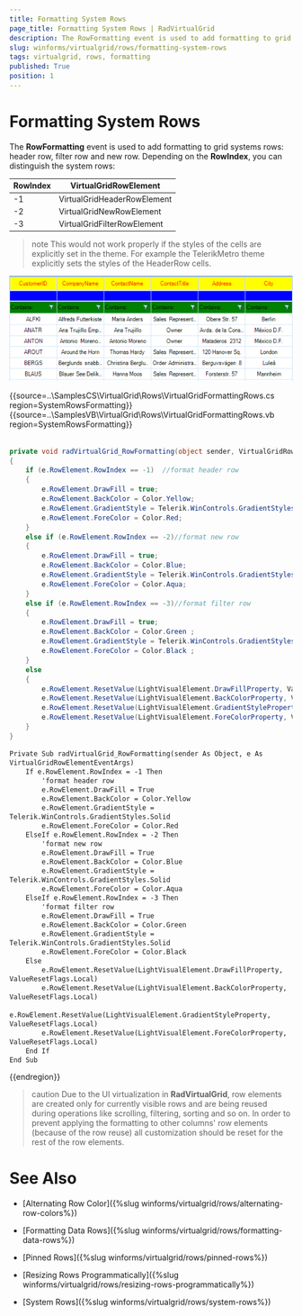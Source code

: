 ```yaml
---
title: Formatting System Rows
page_title: Formatting System Rows | RadVirtualGrid
description: The RowFormatting event is used to add formatting to grid systems rows - header row, filter row and new row.
slug: winforms/virtualgrid/rows/formatting-system-rows
tags: virtualgrid, rows, formatting
published: True
position: 1
---
```


# Formatting System Rows

The __RowFormatting__ event is used to add formatting to grid systems rows: header row, filter row and new row. Depending on the __RowIndex__, you can distinguish the system rows:

|RowIndex|VirtualGridRowElement|
|----|----|
|-1|VirtualGridHeaderRowElement|
|-2|VirtualGridNewRowElement|
|-3|VirtualGridFilterRowElement|

>note This would not work properly if the styles of the cells are explicitly set in the theme. For example the TelerikMetro theme explicitly sets the styles of the HeaderRow cells. 


![virtualgrid-rows-formatting-system-rows001](images/virtualgrid-rows-formatting-system-rows001.png)

{{source=..\SamplesCS\VirtualGrid\Rows\VirtualGridFormattingRows.cs region=SystemRowsFormatting}} 
{{source=..\SamplesVB\VirtualGrid\Rows\VirtualGridFormattingRows.vb region=SystemRowsFormatting}} 

````C#
        
private void radVirtualGrid_RowFormatting(object sender, VirtualGridRowElementEventArgs e)
{
    if (e.RowElement.RowIndex == -1)  //format header row
    {
        e.RowElement.DrawFill = true;
        e.RowElement.BackColor = Color.Yellow;
        e.RowElement.GradientStyle = Telerik.WinControls.GradientStyles.Solid;
        e.RowElement.ForeColor = Color.Red;
    }
    else if (e.RowElement.RowIndex == -2)//format new row
    {
        e.RowElement.DrawFill = true;
        e.RowElement.BackColor = Color.Blue;
        e.RowElement.GradientStyle = Telerik.WinControls.GradientStyles.Solid;
        e.RowElement.ForeColor = Color.Aqua;
    }
    else if (e.RowElement.RowIndex == -3)//format filter row
    {
        e.RowElement.DrawFill = true;
        e.RowElement.BackColor = Color.Green ;
        e.RowElement.GradientStyle = Telerik.WinControls.GradientStyles.Solid;
        e.RowElement.ForeColor = Color.Black ;
    }
    else
    {
        e.RowElement.ResetValue(LightVisualElement.DrawFillProperty, ValueResetFlags.Local);
        e.RowElement.ResetValue(LightVisualElement.BackColorProperty, ValueResetFlags.Local);
        e.RowElement.ResetValue(LightVisualElement.GradientStyleProperty, ValueResetFlags.Local);
        e.RowElement.ResetValue(LightVisualElement.ForeColorProperty, ValueResetFlags.Local);
    }
}

````
````VB.NET
Private Sub radVirtualGrid_RowFormatting(sender As Object, e As VirtualGridRowElementEventArgs)
    If e.RowElement.RowIndex = -1 Then
        'format header row
        e.RowElement.DrawFill = True
        e.RowElement.BackColor = Color.Yellow
        e.RowElement.GradientStyle = Telerik.WinControls.GradientStyles.Solid
        e.RowElement.ForeColor = Color.Red
    ElseIf e.RowElement.RowIndex = -2 Then
        'format new row
        e.RowElement.DrawFill = True
        e.RowElement.BackColor = Color.Blue
        e.RowElement.GradientStyle = Telerik.WinControls.GradientStyles.Solid
        e.RowElement.ForeColor = Color.Aqua
    ElseIf e.RowElement.RowIndex = -3 Then
        'format filter row
        e.RowElement.DrawFill = True
        e.RowElement.BackColor = Color.Green
        e.RowElement.GradientStyle = Telerik.WinControls.GradientStyles.Solid
        e.RowElement.ForeColor = Color.Black
    Else
        e.RowElement.ResetValue(LightVisualElement.DrawFillProperty, ValueResetFlags.Local)
        e.RowElement.ResetValue(LightVisualElement.BackColorProperty, ValueResetFlags.Local)
        e.RowElement.ResetValue(LightVisualElement.GradientStyleProperty, ValueResetFlags.Local)
        e.RowElement.ResetValue(LightVisualElement.ForeColorProperty, ValueResetFlags.Local)
    End If
End Sub

````

{{endregion}} 

>caution Due to the UI virtualization in __RadVirtualGrid__, row elements are created only for currently visible rows and are being reused during operations like scrolling, filtering, sorting and so on. In order to prevent applying the formatting to other columns' row elements (because of the row reuse) all customization should be reset for the rest of the row elements.

# See Also
* [Alternating Row Color]({%slug winforms/virtualgrid/rows/alternating-row-colors%})

* [Formatting Data Rows]({%slug winforms/virtualgrid/rows/formatting-data-rows%})

* [Pinned Rows]({%slug winforms/virtualgrid/rows/pinned-rows%})

* [Resizing Rows Programmatically]({%slug winforms/virtualgrid/rows/resizing-rows-programmatically%})

* [System Rows]({%slug winforms/virtualgrid/rows/system-rows%})

